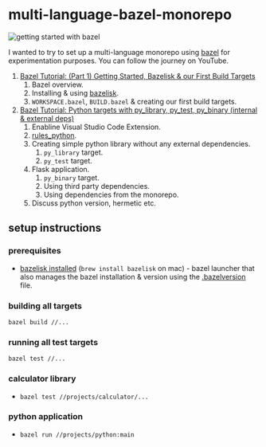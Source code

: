 # multi-language-bazel-monorepo

![getting started with bazel](https://user-images.githubusercontent.com/17026751/146653297-18db0708-f9e4-4bb3-ba2f-469be7774e25.png)

I wanted to try to set up a multi-language monorepo using [bazel](https://bazel.build/) for experimentation purposes. You can follow the journey on YouTube.

1. [Bazel Tutorial: (Part 1) Getting Started, Bazelisk & our First Build Targets](https://youtu.be/BZYj6yfA6Bs)
   1. Bazel overview.
   1. Installing & using [bazelisk](https://github.com/bazelbuild/bazelisk).
   1. `WORKSPACE.bazel`, `BUILD.bazel` & creating our first build targets.
1. [Bazel Tutorial: Python targets with py_library, py_test, py_binary (internal & external deps)](https://youtu.be/8P3m1-U7v0k)
   1. Enabline Visual Studio Code Extension.
   1. [rules_python](https://github.com/bazelbuild/rules_python).
   1. Creating simple python library without any external dependencies.
      1. `py_library` target.
      1. `py_test` target.
   1. Flask application.
      1. `py_binary` target.
      1. Using third party dependencies.
      1. Using dependencies from the monorepo.
   1. Discuss python version, hermetic etc.

## setup instructions

### prerequisites

- [bazelisk installed](https://github.com/bazelbuild/bazelisk) (`brew install bazelisk` on mac) - bazel launcher that also manages the bazel installation & version using the [.bazelversion](./.bazelversion) file.

### building all targets

`bazel build //...`

### running all test targets

`bazel test //...`

### calculator library

- `bazel test //projects/calculator/...`

### python application

- `bazel run //projects/python:main`
